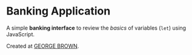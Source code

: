 # Banking Application

A simple **banking interface** to review the *basics* of variables (`let`) using JavaScript.

Created at [GEORGE BROWN](http://georgebrown.ca).
